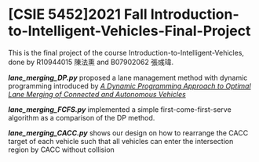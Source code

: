 # [CSIE 5452]2021 Fall Introduction-to-Intelligent-Vehicles-Final-Project

This is the final project of the course Introduction-to-Intelligent-Vehicles, done by R10944015 陳法熏 and B07902062 張彧瑋.

_***lane_merging_DP.py***_ proposed a lane management method with dynamic programming introduced by [_*A Dynamic Programming Approach to Optimal Lane Merging of Connected and Autonomous Vehicles*_](https://ieeexplore.ieee.org/document/9304813)

_***lane_merging_FCFS.py***_ implemented a simple first-come-first-serve algorithm as a comparison of the DP method.

_***lane_merging_CACC.py***_ shows our design on how to rearrange the CACC target of each vehicle such that all vehicles can enter the intersection region by CACC without collision
